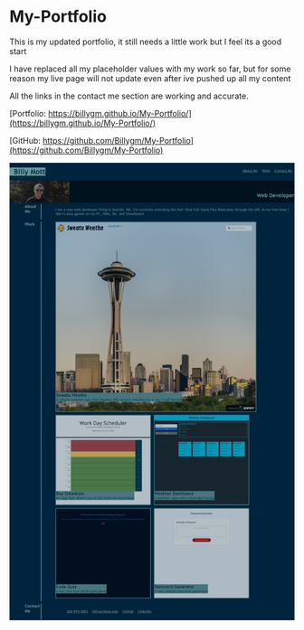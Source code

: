 # My-Portfolio

This is my updated portfolio, it still needs a little work but I feel its a good start

I have replaced all my placeholder values with my work so far, but for some reason my live page will not update even after ive pushed up all my content

All the links in the contact me section are working and accurate.

[Portfolio: https://billygm.github.io/My-Portfolio/](https://billygm.github.io/My-Portfolio/)

[GitHub: https://github.com/Billygm/My-Portfolio](https://github.com/Billygm/My-Portfolio)

![Screenshot of my full portfolio](./assets/images/My-Portfolio.png/)